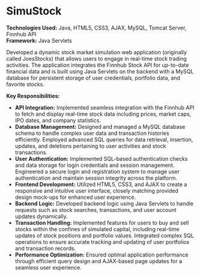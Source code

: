 # SimuStock

**Technologies Used:** Java, HTML5, CSS3, AJAX, MySQL, Tomcat Server, Finnhub API  
**Framework:** Java Servlets  

Developed a dynamic stock market simulation web application (originally called JoesStocks) that allows users to engage in real-time stock trading activities. The application integrates the Finnhub Stock API for up-to-date financial data and is built using Java Servlets on the backend with a MySQL database for persistent storage of user credentials, portfolio data, and favorite stocks.

**Key Responsibilities:**
- **API Integration:** Implemented seamless integration with the Finnhub API to fetch and display real-time stock data including prices, market caps, IPO dates, and company statistics.
- **Database Management:** Designed and managed a MySQL database schema to handle complex user data and transaction histories efficiently. Employed advanced SQL queries for data retrieval, insertion, updates, and deletions pertaining to user activities and stock transactions.
- **User Authentication:** Implemented SQL-based authentication checks and data storage for login credentials and session management. Engineered a secure login and registration system to manage user authentication and maintain session integrity across the platform. 
- **Frontend Development:** Utilized HTML5, CSS3, and AJAX to create a responsive and intuitive user interface, closely matching provided design mock-ups for enhanced user experience.
- **Backend Logic:** Developed backend logic using Java Servlets to handle requests such as stock searches, transactions, and user account updates dynamically.
- **Transaction Handling:** Implemented features for users to buy and sell stocks within the confines of simulated capital, including real-time updates of stock positions and portfolio values. Integrated complex SQL operations to ensure accurate tracking and updating of user portfolios and transaction records.
- **Performance Optimization:** Ensured optimal application performance through efficient query design and AJAX-based page updates for a seamless user experience.
